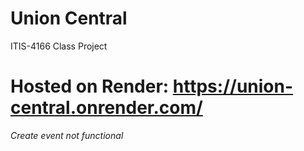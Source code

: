 # Union Central 
ITIS-4166 Class Project 

# Hosted on Render: https://union-central.onrender.com/
*Create event not functional* 